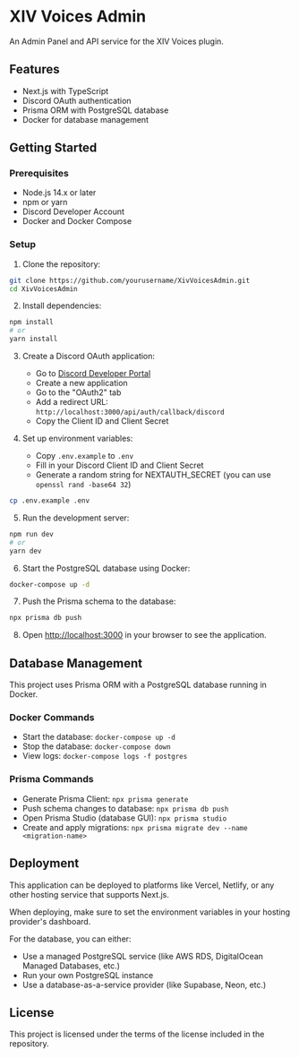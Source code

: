 # XIV Voices Admin

An Admin Panel and API service for the XIV Voices plugin.

## Features

- Next.js with TypeScript
- Discord OAuth authentication
- Prisma ORM with PostgreSQL database
- Docker for database management

## Getting Started

### Prerequisites

- Node.js 14.x or later
- npm or yarn
- Discord Developer Account
- Docker and Docker Compose

### Setup

1. Clone the repository:

```bash
git clone https://github.com/yourusername/XivVoicesAdmin.git
cd XivVoicesAdmin
```

2. Install dependencies:

```bash
npm install
# or
yarn install
```

3. Create a Discord OAuth application:
   - Go to [Discord Developer Portal](https://discord.com/developers/applications)
   - Create a new application
   - Go to the "OAuth2" tab
   - Add a redirect URL: `http://localhost:3000/api/auth/callback/discord`
   - Copy the Client ID and Client Secret

4. Set up environment variables:
   - Copy `.env.example` to `.env`
   - Fill in your Discord Client ID and Client Secret
   - Generate a random string for NEXTAUTH_SECRET (you can use `openssl rand -base64 32`)

```bash
cp .env.example .env
```

5. Run the development server:

```bash
npm run dev
# or
yarn dev
```

6. Start the PostgreSQL database using Docker:

```bash
docker-compose up -d
```

7. Push the Prisma schema to the database:

```bash
npx prisma db push
```

8. Open [http://localhost:3000](http://localhost:3000) in your browser to see the application.

## Database Management

This project uses Prisma ORM with a PostgreSQL database running in Docker.

### Docker Commands

- Start the database: `docker-compose up -d`
- Stop the database: `docker-compose down`
- View logs: `docker-compose logs -f postgres`

### Prisma Commands

- Generate Prisma Client: `npx prisma generate`
- Push schema changes to database: `npx prisma db push`
- Open Prisma Studio (database GUI): `npx prisma studio`
- Create and apply migrations: `npx prisma migrate dev --name <migration-name>`

## Deployment

This application can be deployed to platforms like Vercel, Netlify, or any other hosting service that supports Next.js.

When deploying, make sure to set the environment variables in your hosting provider's dashboard.

For the database, you can either:
- Use a managed PostgreSQL service (like AWS RDS, DigitalOcean Managed Databases, etc.)
- Run your own PostgreSQL instance
- Use a database-as-a-service provider (like Supabase, Neon, etc.)

## License

This project is licensed under the terms of the license included in the repository.
